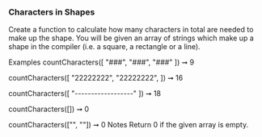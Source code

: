 ### Characters in Shapes

Create a function to calculate how many characters in total are needed to make up the shape. You will be given an array of strings which make up a shape in the compiler (i.e. a square, a rectangle or a line).

Examples
countCharacters([
"###",
"###",
"###"
]) ➞ 9

countCharacters([
"22222222",
"22222222",
]) ➞ 16

countCharacters([
"------------------"
]) ➞ 18

countCharacters([]) ➞ 0

countCharacters(["", ""]) ➞ 0
Notes
Return 0 if the given array is empty.
